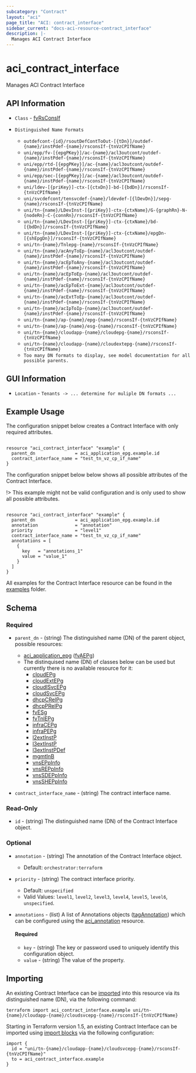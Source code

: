 ```yaml
---
subcategory: "Contract"
layout: "aci"
page_title: "ACI: contract_interface"
sidebar_current: "docs-aci-resource-contract_interface"
description: |-
  Manages ACI Contract Interface
---
```


# aci_contract_interface #

Manages ACI Contract Interface

## API Information ##

* `Class` - [fvRsConsIf](https://pubhub.devnetcloud.com/media/model-doc-521/docs/app/index.html#/objects/fvRsConsIf/overview)

* `Distinguished Name Formats`
  - `outdefcont-{id}/rsoutDefContToOut-[{tDn}]/outdef-{name}/instPdef-{name}/rsconsIf-{tnVzCPIfName}`
  - `uni/epp/fv-[{epgPKey}]/ac-{name}/acl3outcont/outdef-{name}/instPdef-{name}/rsconsIf-{tnVzCPIfName}`
  - `uni/epp/rtd-[{epgPKey}]/ac-{name}/acl3outcont/outdef-{name}/instPdef-{name}/rsconsIf-{tnVzCPIfName}`
  - `uni/epp/sec-[{epgPKey}]/ac-{name}/acl3outcont/outdef-{name}/instPdef-{name}/rsconsIf-{tnVzCPIfName}`
  - `uni/ldev-[{priKey}]-ctx-[{ctxDn}]-bd-[{bdDn}]/rsconsIf-{tnVzCPIfName}`
  - `uni/svcdefcont/tensvcdef-{name}/ldevdef-[{lDevDn}]/sepg-{name}/rsconsIf-{tnVzCPIfName}`
  - `uni/tn-{name}/LDevInst-[{priKey}]-ctx-{ctxName}/G-{graphRn}-N-{nodeRn}-C-{connRn}/rsconsIf-{tnVzCPIfName}`
  - `uni/tn-{name}/LDevInst-[{priKey}]-ctx-{ctxName}/bd-[{bdDn}]/rsconsIf-{tnVzCPIfName}`
  - `uni/tn-{name}/LDevInst-[{priKey}]-ctx-{ctxName}/epgDn-[{shEpgDn}]/rsconsIf-{tnVzCPIfName}`
  - `uni/tn-{name}/Tnlepg-{name}/rsconsIf-{tnVzCPIfName}`
  - `uni/tn-{name}/acAnyToEp-{name}/acl3outcont/outdef-{name}/instPdef-{name}/rsconsIf-{tnVzCPIfName}`
  - `uni/tn-{name}/acEpToAny-{name}/acl3outcont/outdef-{name}/instPdef-{name}/rsconsIf-{tnVzCPIfName}`
  - `uni/tn-{name}/acEpToEp-{name}/acl3outcont/outdef-{name}/instPdef-{name}/rsconsIf-{tnVzCPIfName}`
  - `uni/tn-{name}/acEpToExt-{name}/acl3outcont/outdef-{name}/instPdef-{name}/rsconsIf-{tnVzCPIfName}`
  - `uni/tn-{name}/acExtToEp-{name}/acl3outcont/outdef-{name}/instPdef-{name}/rsconsIf-{tnVzCPIfName}`
  - `uni/tn-{name}/acIpToIp-{name}/acl3outcont/outdef-{name}/instPdef-{name}/rsconsIf-{tnVzCPIfName}`
  - `uni/tn-{name}/ap-{name}/epg-{name}/rsconsIf-{tnVzCPIfName}`
  - `uni/tn-{name}/ap-{name}/esg-{name}/rsconsIf-{tnVzCPIfName}`
  - `uni/tn-{name}/cloudapp-{name}/cloudepg-{name}/rsconsIf-{tnVzCPIfName}`
  - `uni/tn-{name}/cloudapp-{name}/cloudextepg-{name}/rsconsIf-{tnVzCPIfName}`
  - `Too many DN formats to display, see model documentation for all possible parents.`

## GUI Information ##

* `Location` - `Tenants -> ... determine for muliple DN formats ...`

## Example Usage ##

The configuration snippet below creates a Contract Interface with only required attributes.

```hcl

resource "aci_contract_interface" "example" {
  parent_dn               = aci_application_epg.example.id
  contract_interface_name = "test_tn_vz_cp_if_name"
}
  ```

The configuration snippet below below shows all possible attributes of the Contract Interface.

!> This example might not be valid configuration and is only used to show all possible attributes.

```hcl

resource "aci_contract_interface" "example" {
  parent_dn               = aci_application_epg.example.id
  annotation              = "annotation"
  priority                = "level1"
  contract_interface_name = "test_tn_vz_cp_if_name"
  annotations = [
    {
      key   = "annotations_1"
      value = "value_1"
    }
  ]
}

```

All examples for the Contract Interface resource can be found in the [examples](https://github.com/CiscoDevNet/terraform-provider-aci/examples/resources/aci_contract_interface) folder.

## Schema

### Required

* `parent_dn` - (string) The distinguished name (DN) of the parent object, possible resources:
  - [aci_application_epg](https://registry.terraform.io/providers/CiscoDevNet/aci/latest/docs/resources/application_epg) ([fvAEPg](https://pubhub.devnetcloud.com/media/model-doc-521/docs/app/index.html#/objects/fvAEPg/overview))
  - The distinquised name (DN) of classes below can be used but currently there is no available resource for it:
    - [cloudEPg](https://pubhub.devnetcloud.com/media/model-doc-521/docs/app/index.html#/objects/cloudEPg/overview)
    - [cloudExtEPg](https://pubhub.devnetcloud.com/media/model-doc-521/docs/app/index.html#/objects/cloudExtEPg/overview)
    - [cloudISvcEPg](https://pubhub.devnetcloud.com/media/model-doc-521/docs/app/index.html#/objects/cloudISvcEPg/overview)
    - [cloudSvcEPg](https://pubhub.devnetcloud.com/media/model-doc-521/docs/app/index.html#/objects/cloudSvcEPg/overview)
    - [dhcpCRelPg](https://pubhub.devnetcloud.com/media/model-doc-521/docs/app/index.html#/objects/dhcpCRelPg/overview)
    - [dhcpPRelPg](https://pubhub.devnetcloud.com/media/model-doc-521/docs/app/index.html#/objects/dhcpPRelPg/overview)
    - [fvESg](https://pubhub.devnetcloud.com/media/model-doc-521/docs/app/index.html#/objects/fvESg/overview)
    - [fvTnlEPg](https://pubhub.devnetcloud.com/media/model-doc-521/docs/app/index.html#/objects/fvTnlEPg/overview)
    - [infraCEPg](https://pubhub.devnetcloud.com/media/model-doc-521/docs/app/index.html#/objects/infraCEPg/overview)
    - [infraPEPg](https://pubhub.devnetcloud.com/media/model-doc-521/docs/app/index.html#/objects/infraPEPg/overview)
    - [l2extInstP](https://pubhub.devnetcloud.com/media/model-doc-521/docs/app/index.html#/objects/l2extInstP/overview)
    - [l3extInstP](https://pubhub.devnetcloud.com/media/model-doc-521/docs/app/index.html#/objects/l3extInstP/overview)
    - [l3extInstPDef](https://pubhub.devnetcloud.com/media/model-doc-521/docs/app/index.html#/objects/l3extInstPDef/overview)
    - [mgmtInB](https://pubhub.devnetcloud.com/media/model-doc-521/docs/app/index.html#/objects/mgmtInB/overview)
    - [vnsEPpInfo](https://pubhub.devnetcloud.com/media/model-doc-521/docs/app/index.html#/objects/vnsEPpInfo/overview)
    - [vnsREPpInfo](https://pubhub.devnetcloud.com/media/model-doc-521/docs/app/index.html#/objects/vnsREPpInfo/overview)
    - [vnsSDEPpInfo](https://pubhub.devnetcloud.com/media/model-doc-521/docs/app/index.html#/objects/vnsSDEPpInfo/overview)
    - [vnsSHEPpInfo](https://pubhub.devnetcloud.com/media/model-doc-521/docs/app/index.html#/objects/vnsSHEPpInfo/overview)

* `contract_interface_name` - (string) The contract interface name.

### Read-Only

* `id` - (string) The distinguished name (DN) of the Contract Interface object.

### Optional
  
* `annotation` - (string) The annotation of the Contract Interface object.
  - Default: `orchestrator:terraform`
* `priority` - (string) The contract interface priority.
  - Default: `unspecified`
  - Valid Values: `level1`, `level2`, `level3`, `level4`, `level5`, `level6`, `unspecified`.

* `annotations` - (list) A list of Annotations objects ([tagAnnotation](https://pubhub.devnetcloud.com/media/model-doc-521/docs/app/index.html#/objects/tagAnnotation/overview)) which can be configured using the [aci_annotation](https://registry.terraform.io/providers/CiscoDevNet/aci/latest/docs/resources/annotation) resource.
  
  #### Required
  
  * `key` - (string) The key or password used to uniquely identify this configuration object.
  * `value` - (string) The value of the property.

## Importing

An existing Contract Interface can be [imported](https://www.terraform.io/docs/import/index.html) into this resource via its distinguished name (DN), via the following command:

```
terraform import aci_contract_interface.example uni/tn-{name}/cloudapp-{name}/cloudsvcepg-{name}/rsconsIf-{tnVzCPIfName}
```

Starting in Terraform version 1.5, an existing Contract Interface can be imported 
using [import blocks](https://developer.hashicorp.com/terraform/language/import) via the following configuration:

```
import {
  id = "uni/tn-{name}/cloudapp-{name}/cloudsvcepg-{name}/rsconsIf-{tnVzCPIfName}"
  to = aci_contract_interface.example
}
```
